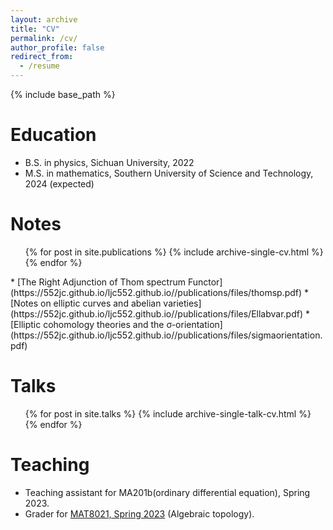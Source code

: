 ```yaml
---
layout: archive
title: "CV"
permalink: /cv/
author_profile: false
redirect_from:
  - /resume
---
```


{% include base_path %}



Education
======
* B.S. in physics, Sichuan University, 2022
* M.S. in mathematics, Southern University of Science and Technology, 2024 (expected)

Notes
======
<ul>{% for post in site.publications %}
    {% include archive-single-cv.html %}
  {% endfor %}</ul>  
* [The Right Adjunction of Thom spectrum Functor](https://552jc.github.io/ljc552.github.io//publications/files/thomsp.pdf)
* [Notes on elliptic curves and abelian varieties](https://552jc.github.io/ljc552.github.io//publications/files/Ellabvar.pdf)
* [Elliptic cohomology theories and the σ-orientation](https://552jc.github.io/ljc552.github.io//publications/files/sigmaorientation.pdf)
 
Talks
======
  <ul>{% for post in site.talks %}
    {% include archive-single-talk-cv.html %}
  {% endfor %}</ul>
  
Teaching
======
* Teaching assistant for MA201b(ordinary differential equation), Spring 2023.
* Grader for [MAT8021, Spring 2023](https://yifeizhu.github.io/8021/2023/) (Algebraic topology).
